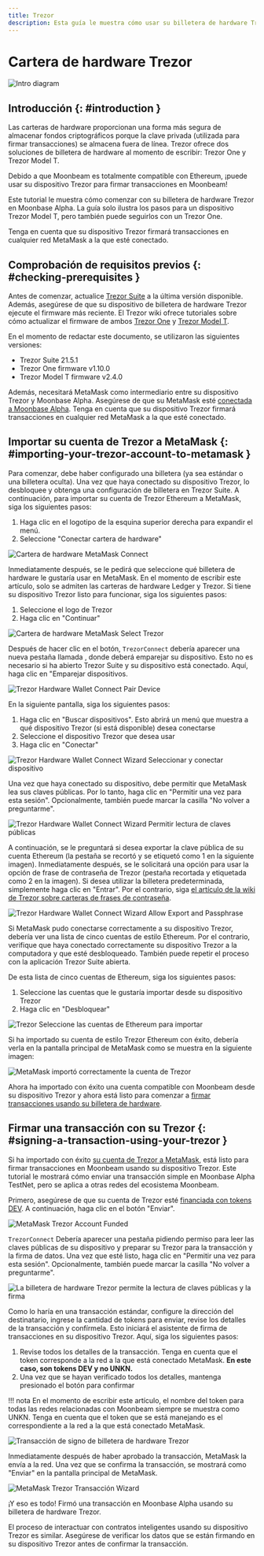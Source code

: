 ```yaml
---
title: Trezor
description: Esta guía le muestra cómo usar su billetera de hardware Trezor para firmar transacciones en Moonbeam, aprovechando sus características de compatibilidad con Ethereum
---
```


# Cartera de hardware Trezor

![Intro diagram](/images/trezor/trezor-banner.png)

## Introducción {: #introduction } 

Las carteras de hardware proporcionan una forma más segura de almacenar fondos criptográficos porque la clave privada (utilizada para firmar transacciones) se almacena fuera de línea. Trezor ofrece dos soluciones de billetera de hardware al momento de escribir: Trezor One y Trezor Model T.

Debido a que Moonbeam es totalmente compatible con Ethereum, ¡puede usar su dispositivo Trezor para firmar transacciones en Moonbeam!

Este tutorial le muestra cómo comenzar con su billetera de hardware Trezor en Moonbase Alpha. La guía solo ilustra los pasos para un dispositivo Trezor Model T, pero también puede seguirlos con un Trezor One.

Tenga en cuenta que su dispositivo Trezor firmará transacciones en cualquier red MetaMask a la que esté conectado.

## Comprobación de requisitos previos {: #checking-prerequisites } 

Antes de comenzar, actualice [Trezor Suite](https://suite.trezor.io/) a la última versión disponible. Además, asegúrese de que su dispositivo de billetera de hardware Trezor ejecute el firmware más reciente. El Trezor wiki ofrece tutoriales sobre cómo actualizar el firmware de ambos [Trezor One](https://wiki.trezor.io/User_manual:Updating_the_Trezor_device_firmware__T1) y [Trezor Model T](https://wiki.trezor.io/User_manual:Updating_the_Trezor_device_firmware).

En el momento de redactar este documento, se utilizaron las siguientes versiones:

 - Trezor Suite 21.5.1
 - Trezor One firmware v1.10.0
 - Trezor Model T firmware v2.4.0

Además, necesitará MetaMask como intermediario entre su dispositivo Trezor y Moonbase Alpha. Asegúrese de que su MetaMask esté [conectada a Moonbase Alpha](/integrations/wallets/metamask/). Tenga en cuenta que su dispositivo Trezor firmará transacciones en cualquier red MetaMask a la que esté conectado.

## Importar su cuenta de Trezor a MetaMask {: #importing-your-trezor-account-to-metamask } 

Para comenzar, debe haber configurado una billetera (ya sea estándar o una billetera oculta). Una vez que haya conectado su dispositivo Trezor, lo desbloquee y obtenga una configuración de billetera en Trezor Suite. A continuación, para importar su cuenta de Trezor Ethereum a MetaMask, siga los siguientes pasos:

 1. Haga clic en el logotipo de la esquina superior derecha para expandir el menú.
 2. Seleccione "Conectar cartera de hardware"

![Cartera de hardware MetaMask Connect](/images/ledger/ledger-images1.png)

Inmediatamente después, se le pedirá que seleccione qué billetera de hardware le gustaría usar en MetaMask. En el momento de escribir este artículo, solo se admiten las carteras de hardware Ledger y Trezor. Si tiene su dispositivo Trezor listo para funcionar, siga los siguientes pasos:

 1. Seleccione el logo de Trezor
 2. Haga clic en "Continuar"

![Cartera de hardware MetaMask Select Trezor](/images/trezor/trezor-images2.png)

Después de hacer clic en el botón, `TrezorConnect` debería aparecer una nueva pestaña llamada , donde deberá emparejar su dispositivo. Esto no es necesario si ha abierto Trezor Suite y su dispositivo está conectado. Aquí, haga clic en "Emparejar dispositivos.


![Trezor Hardware Wallet Connect Pair Device](/images/trezor/trezor-images3.png)

En la siguiente pantalla, siga los siguientes pasos:

 1. Haga clic en "Buscar dispositivos". Esto abrirá un menú que muestra a qué dispositivo Trezor (si está disponible) desea conectarse
 2. Seleccione el dispositivo Trezor que desea usar
 3. Haga clic en "Conectar"

![Trezor Hardware Wallet Connect Wizard Seleccionar y conectar dispositivo](/images/trezor/trezor-images4.png)

Una vez que haya conectado su dispositivo, debe permitir que MetaMask lea sus claves públicas. Por lo tanto, haga clic en "Permitir una vez para esta sesión". Opcionalmente, también puede marcar la casilla "No volver a preguntarme".

![Trezor Hardware Wallet Connect Wizard Permitir lectura de claves públicas](/images/trezor/trezor-images5.png)

A continuación, se le preguntará si desea exportar la clave pública de su cuenta Ethereum (la pestaña se recortó y se etiquetó como 1 en la siguiente imagen). Inmediatamente después, se le solicitará una opción para usar la opción de frase de contraseña de Trezor (pestaña recortada y etiquetada como 2 en la imagen). Si desea utilizar la billetera predeterminada, simplemente haga clic en "Entrar". Por el contrario, siga [el artículo de la wiki de Trezor sobre carteras de frases de contraseña](https://wiki.trezor.io/Passphrase).

![Trezor Hardware Wallet Connect Wizard Allow Export and Passphrase](/images/trezor/trezor-images6.png)

Si MetaMask pudo conectarse correctamente a su dispositivo Trezor, debería ver una lista de cinco cuentas de estilo Ethereum. Por el contrario, verifique que haya conectado correctamente su dispositivo Trezor a la computadora y que esté desbloqueado. También puede repetir el proceso con la aplicación Trezor Suite abierta.


De esta lista de cinco cuentas de Ethereum, siga los siguientes pasos:

 1. Seleccione las cuentas que le gustaría importar desde su dispositivo Trezor
 2. Haga clic en "Desbloquear"

![Trezor Seleccione las cuentas de Ethereum para importar](/images/trezor/trezor-images7.png)

Si ha importado su cuenta de estilo Trezor Ethereum con éxito, debería verla en la pantalla principal de MetaMask como se muestra en la siguiente imagen:

![MetaMask importó correctamente la cuenta de Trezor](/images/trezor/trezor-images8.png)

Ahora ha importado con éxito una cuenta compatible con Moonbeam desde su dispositivo Trezor y ahora está listo para comenzar a [firmar transacciones usando su billetera de hardware](#firmar-una-transaccion-con-su-trezor).

## Firmar una transacción con su Trezor {: #signing-a-transaction-using-your-trezor } 

Si ha importado con éxito [su cuenta de Trezor a MetaMask](#importar-su-cuenta-de-trezor-a-metamask), está listo para firmar transacciones en Moonbeam usando su dispositivo Trezor. Este tutorial le mostrará cómo enviar una transacción simple en Moonbase Alpha TestNet, pero se aplica a otras redes del ecosistema Moonbeam.

Primero, asegúrese de que su cuenta de Trezor esté [financiada con tokens DEV](/getting-started/moonbase/faucet/). A continuación, haga clic en el botón "Enviar".


![MetaMask Trezor Account Funded](/images/trezor/trezor-images9.png)

`TrezorConnect` Debería aparecer una pestaña pidiendo permiso para leer las claves públicas de su dispositivo y preparar su Trezor para la transacción y la firma de datos. Una vez que esté listo, haga clic en "Permitir una vez para esta sesión". Opcionalmente, también puede marcar la casilla "No volver a preguntarme".

![La billetera de hardware Trezor permite la lectura de claves públicas y la firma](/images/trezor/trezor-images10.png)

Como lo haría en una transacción estándar, configure la dirección del destinatario, ingrese la cantidad de tokens para enviar, revise los detalles de la transacción y confírmela. Esto iniciará el asistente de firma de transacciones en su dispositivo Trezor. Aquí, siga los siguientes pasos:

 1. Revise todos los detalles de la transacción. Tenga en cuenta que el token corresponde a la red a la que está conectado MetaMask. **En este caso, son tokens DEV y no UNKN.**
 2. Una vez que se hayan verificado todos los detalles, mantenga presionado el botón para confirmar


!!! nota
    En el momento de escribir este artículo, el nombre del token para todas las redes relacionadas con Moonbeam siempre se muestra como UNKN. Tenga en cuenta que el token que se está manejando es el correspondiente a la red a la que está conectado MetaMask.


![Transacción de signo de billetera de hardware Trezor](/images/trezor/trezor-images11.png)

Inmediatamente después de haber aprobado la transacción, MetaMask la envía a la red. Una vez que se confirma la transacción, se mostrará como "Enviar" en la pantalla principal de MetaMask.

![MetaMask Trezor Transacción Wizard](/images/trezor/trezor-images12.png)

¡Y eso es todo! Firmó una transacción en Moonbase Alpha usando su billetera de hardware Trezor.

El proceso de interactuar con contratos inteligentes usando su dispositivo Trezor es similar. Asegúrese de verificar los datos que se están firmando en su dispositivo Trezor antes de confirmar la transacción.
